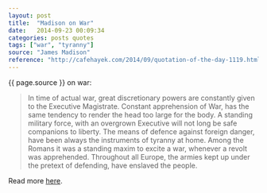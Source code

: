 ```yaml
---
layout: post
title:  "Madison on War"
date:   2014-09-23 00:09:34
categories: posts quotes
tags: ["war", "tyranny"]
source: "James Madison"
reference: "http://cafehayek.com/2014/09/quotation-of-the-day-1119.html"
---
```


{{ page.source }} on war:

> In time of actual war, great discretionary powers are constantly given to the Executive Magistrate.  Constant apprehension of War, has the same tendency to render the head too large for the body.  A standing military force, with an overgrown Executive will not long be safe companions to liberty.  The means of defence against foreign danger, have been always the instruments of tyranny at home.  Among the Romans it was a standing maxim to excite a war, whenever a revolt was apprehended.  Throughout all Europe, the armies kept up under the pretext of defending, have enslaved the people.

Read more [here]({{page.reference}}).
